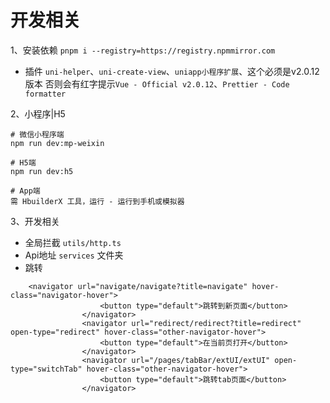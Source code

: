 # 开发相关
1、安装依赖
`pnpm i --registry=https://registry.npmmirror.com`

- 插件 `uni-helper`、`uni-create-view`、`uniapp小程序扩展`、这个必须是v2.0.12版本 否则会有红字提示`Vue - Official v2.0.12`、`Prettier - Code formatter`

2、小程序|H5

```
# 微信小程序端
npm run dev:mp-weixin

# H5端
npm run dev:h5

# App端
需 HbuilderX 工具，运行 - 运行到手机或模拟器

```

3、开发相关

-  全局拦截 `utils/http.ts`
-  Api地址 `services` 文件夹
-  跳转

```
	<navigator url="navigate/navigate?title=navigate" hover-class="navigator-hover">
					<button type="default">跳转到新页面</button>
				</navigator>
				<navigator url="redirect/redirect?title=redirect" open-type="redirect" hover-class="other-navigator-hover">
					<button type="default">在当前页打开</button>
				</navigator>
				<navigator url="/pages/tabBar/extUI/extUI" open-type="switchTab" hover-class="other-navigator-hover">
					<button type="default">跳转tab页面</button>
				</navigator>
```
